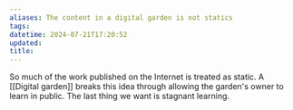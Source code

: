 ```yaml
---
aliases: The content in a digital garden is not statics
tags:
datetime: 2024-07-21T17:20:52
updated: 
title: 
---
```

So much of the work published on the Internet is treated as static. A [[Digital garden]] breaks this idea through allowing the garden's owner to learn in public. The last thing we want is stagnant learning.